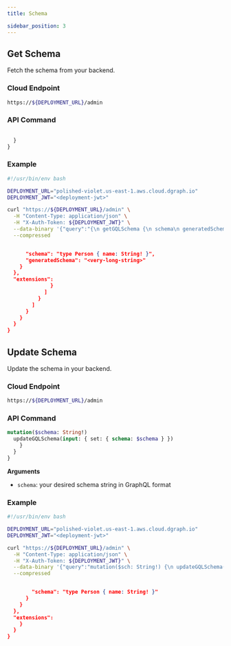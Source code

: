 ```yaml
---
title: Schema

sidebar_position: 3
---
```


## Get Schema

Fetch the schema from your backend.

### Cloud Endpoint

```bash
https://${DEPLOYMENT_URL}/admin
```

### API Command

```graphql

  }
}
```

### Example

 
```bash
#!/usr/bin/env bash

DEPLOYMENT_URL="polished-violet.us-east-1.aws.cloud.dgraph.io"
DEPLOYMENT_JWT="<deployment-jwt>"

curl "https://${DEPLOYMENT_URL}/admin" \
  -H "Content-Type: application/json" \
  -H "X-Auth-Token: ${DEPLOYMENT_JWT}" \
  --data-binary '{"query":"{\n getGQLSchema {\n schema\n generatedSchema\n }\n}","variables":{}}' \
  --compressed
```
 


```json

      "schema": "type Person { name: String! }",
      "generatedSchema": "<very-long-string>"
    }
  },
  "extensions": 
              }
            ]
          }
        ]
      }
    }
  }
}
```
 

## Update Schema

Update the schema in your backend.

### Cloud Endpoint

```bash
https://${DEPLOYMENT_URL}/admin
```

### API Command

```graphql
mutation($schema: String!) 
  updateGQLSchema(input: { set: { schema: $schema } }) 
    }
  }
}
```

**Arguments**

- `schema`: your desired schema string in GraphQL format

### Example

 
```bash
#!/usr/bin/env bash

DEPLOYMENT_URL="polished-violet.us-east-1.aws.cloud.dgraph.io"
DEPLOYMENT_JWT="<deployment-jwt>"

curl "https://${DEPLOYMENT_URL}/admin" \
  -H "Content-Type: application/json" \
  -H "X-Auth-Token: ${DEPLOYMENT_JWT}" \
  --data-binary '{"query":"mutation($sch: String!) {\n updateGQLSchema(input: { set: { schema: $sch } })\n {\n gqlSchema {\n schema\n }\n }\n}","variables":{"sch": "type Person { name: String! }"}}' \
  --compressed
```
 


```json

        "schema": "type Person { name: String! }"
      }
    }
  },
  "extensions": 
    }
  }
}
```
 
